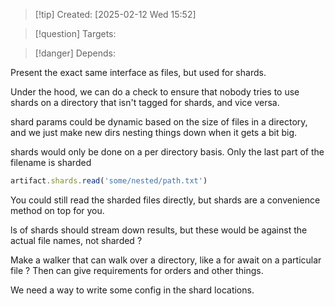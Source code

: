 
>[!tip] Created: [2025-02-12 Wed 15:52]

>[!question] Targets: 

>[!danger] Depends: 

Present the exact same interface as files, but used for shards.

Under the hood, we can do a check to ensure that nobody tries to use shards on a directory that isn't tagged for shards, and vice versa.

shard params could be dynamic based on the size of files in a directory, and we just make new dirs nesting things down when it gets a bit big.

shards would only be done on a per directory basis.  Only the last part of the filename is sharded

```ts
artifact.shards.read('some/nested/path.txt')
```

You could still read the sharded files directly, but shards are a convenience method on top for you.

ls of shards should stream down results, but these would be against the actual file names, not sharded ?

Make a walker that can walk over a directory, like a for await on a particular file ?
Then can give requirements for orders and other things.

We need a way to write some config in the shard locations.